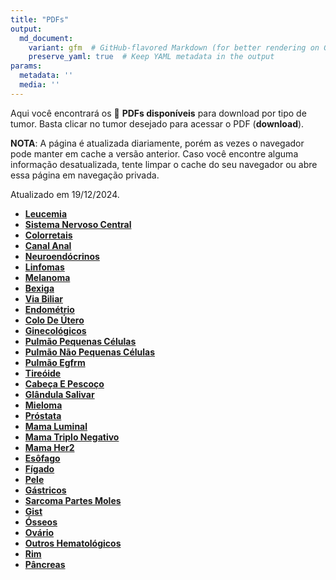 ```yaml
---
title: "PDFs"
output: 
  md_document:
    variant: gfm  # GitHub-flavored Markdown (for better rendering on GitHub)
    preserve_yaml: true  # Keep YAML metadata in the output
params:
  metadata: ''
  media: ''
---
```


<script async src="https://scripts.simpleanalyticscdn.com/latest.js"></script>

Aqui você encontrará os 📝 **PDFs disponíveis** para download por tipo
de tumor. Basta clicar no tumor desejado para acessar o PDF
(**download**).

**NOTA**: A página é atualizada diariamente, porém as vezes o navegador
pode manter em cache a versão anterior. Caso você encontre alguma
informação desatualizada, tente limpar o cache do seu navegador ou abre
essa página em navegação privada.

Atualizado em 19/12/2024.

- [**Leucemia**](https://coeoralmeds-e768.restdb.io/media/6763c86df63b80480009ab0f?download=true)
- [**Sistema Nervoso
  Central**](https://coeoralmeds-e768.restdb.io/media/6763c86ff63b80480009ab14?download=true)
- [**Colorretais**](https://coeoralmeds-e768.restdb.io/media/6763c872f63b80480009ab19?download=true)
- [**Canal
  Anal**](https://coeoralmeds-e768.restdb.io/media/6763c874f63b80480009ab1b?download=true)
- [**Neuroendócrinos**](https://coeoralmeds-e768.restdb.io/media/6763c876f63b80480009ab1d?download=true)
- [**Linfomas**](https://coeoralmeds-e768.restdb.io/media/6763c878f63b80480009ab1f?download=true)
- [**Melanoma**](https://coeoralmeds-e768.restdb.io/media/6763c879f63b80480009ab21?download=true)
- [**Bexiga**](https://coeoralmeds-e768.restdb.io/media/6763c87bf63b80480009ab23?download=true)
- [**Via
  Biliar**](https://coeoralmeds-e768.restdb.io/media/6763c87df63b80480009ab25?download=true)
- [**Endométrio**](https://coeoralmeds-e768.restdb.io/media/6763c87ff63b80480009ab27?download=true)
- [**Colo De
  Útero**](https://coeoralmeds-e768.restdb.io/media/6763c880f63b80480009ab29?download=true)
- [**Ginecológicos**](https://coeoralmeds-e768.restdb.io/media/6763c882f63b80480009ab2b?download=true)
- [**Pulmão Pequenas
  Células**](https://coeoralmeds-e768.restdb.io/media/6763c884f63b80480009ab2d?download=true)
- [**Pulmão Não Pequenas
  Células**](https://coeoralmeds-e768.restdb.io/media/6763c886f63b80480009ab2f?download=true)
- [**Pulmão
  Egfrm**](https://coeoralmeds-e768.restdb.io/media/6763c887f63b80480009ab31?download=true)
- [**Tireóide**](https://coeoralmeds-e768.restdb.io/media/6763c88bf63b80480009ab34?download=true)
- [**Cabeça E
  Pescoço**](https://coeoralmeds-e768.restdb.io/media/6763c88cf63b80480009ab37?download=true)
- [**Glândula
  Salivar**](https://coeoralmeds-e768.restdb.io/media/6763c88ef63b80480009ab39?download=true)
- [**Mieloma**](https://coeoralmeds-e768.restdb.io/media/6763c890f63b80480009ab3b?download=true)
- [**Próstata**](https://coeoralmeds-e768.restdb.io/media/6763c892f63b80480009ab3d?download=true)
- [**Mama
  Luminal**](https://coeoralmeds-e768.restdb.io/media/6763c896f63b80480009ab41?download=true)
- [**Mama Triplo
  Negativo**](https://coeoralmeds-e768.restdb.io/media/6763c897f63b80480009ab43?download=true)
- [**Mama
  Her2**](https://coeoralmeds-e768.restdb.io/media/6763c899f63b80480009ab45?download=true)
- [**Esôfago**](https://coeoralmeds-e768.restdb.io/media/6763c89bf63b80480009ab47?download=true)
- [**Fígado**](https://coeoralmeds-e768.restdb.io/media/6763c89cf63b80480009ab49?download=true)
- [**Pele**](https://coeoralmeds-e768.restdb.io/media/6763c89ef63b80480009ab4b?download=true)
- [**Gástricos**](https://coeoralmeds-e768.restdb.io/media/6763c8a0f63b80480009ab4d?download=true)
- [**Sarcoma Partes
  Moles**](https://coeoralmeds-e768.restdb.io/media/6763c8a2f63b80480009ab4f?download=true)
- [**Gist**](https://coeoralmeds-e768.restdb.io/media/6763c8a3f63b80480009ab51?download=true)
- [**Ósseos**](https://coeoralmeds-e768.restdb.io/media/6763c8a5f63b80480009ab53?download=true)
- [**Ovário**](https://coeoralmeds-e768.restdb.io/media/6763c8a7f63b80480009ab55?download=true)
- [**Outros
  Hematológicos**](https://coeoralmeds-e768.restdb.io/media/6763c8a8f63b80480009ab5a?download=true)
- [**Rim**](https://coeoralmeds-e768.restdb.io/media/6763c8aaf63b80480009ab5c?download=true)
- [**Pâncreas**](https://coeoralmeds-e768.restdb.io/media/6763c8acf63b80480009ab5e?download=true)

